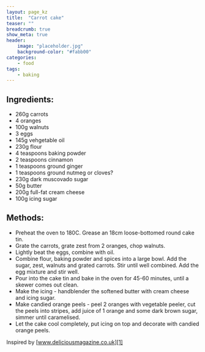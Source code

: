 ```yaml
---
layout: page_kz
title:  "Carrot cake"
teaser: ""
breadcrumb: true
show_meta: true
header:
    image: "placeholder.jpg"
    background-color: "#fabb00"
categories:
    - food
tags:
    - baking
---
```


## Ingredients:

* 260g carrots
* 4 oranges
* 100g walnuts
* 3 eggs
* 145g vehgetable oil
* 230g flour
* 4 teaspoons baking powder
* 2 teaspoons cinnamon
* 1 teaspoons ground ginger
* 1 teaspoons ground nutmeg or cloves?
* 230g dark muscovado sugar
* 50g butter
* 200g full-fat cream cheese
* 100g icing sugar




## Methods:

* Preheat the oven to 180C. Grease an 18cm loose-bottomed round cake tin.
* Grate the carrots, grate zest from 2 oranges, chop walnuts.
* Lightly beat the eggs, combine with oil.
* Combine flour, baking powder and spices into a large bowl. Add the sugar, zest, walnuts and grated carrots. Stir until well combined. Add the egg mixture and stir well.
* Pour into the cake tin and bake in the oven for 45-60 minutes, until a skewer comes out clean.
* Make the icing - handblender the softened butter with cream cheese and icing sugar.
* Make candied orange peels - peel 2 oranges with vegetable peeler, cut the peels into stripes, add juice of 1 orange and some dark brown sugar, simmer until caramelised.
* Let the cake cool completely, put icing on top and decorate with candied orange peels.



Inspired by [www.deliciousmagazine.co.uk][1]

[1]: https://www.deliciousmagazine.co.uk/recipes/paul-hollywoods-ultimate-carrot-cake/